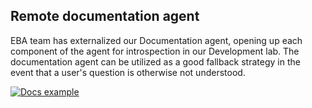 ## Remote documentation agent

EBA team has externalized our Documentation agent, opening up each component of the agent for introspection in our Development lab. The documentation agent can be utilized as a good fallback strategy in the event that a user's question is otherwise not understood.

[![Docs example](../docs-example.png "Docs example")](../docs-example.png)
